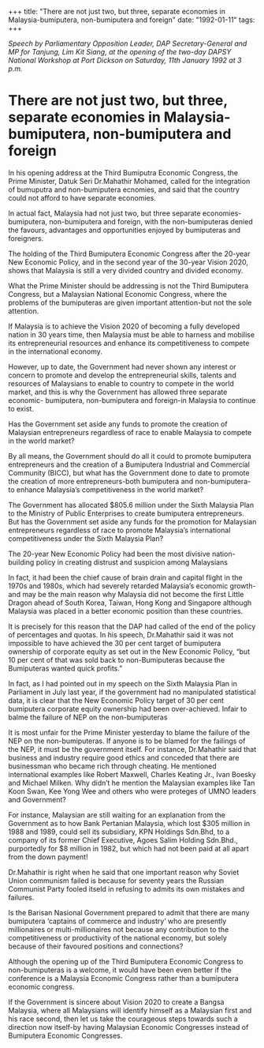 +++ 
title: "There are not just two, but three, separate economies in Malaysia-bumiputera, non-bumiputera and foreign"
date: "1992-01-11"
tags:
+++

_Speech by Parliamentary Opposition Leader, DAP Secretary-General and MP for Tanjung, Lim Kit Siang, at the opening of the two-day DAPSY National Workshop at Port Dickson on Saturday, 11th January 1992 at 3 p.m._

# There are not just two, but three, separate economies in Malaysia-bumiputera, non-bumiputera and foreign

In his opening address at the Third Bumiputra Economic Congress, the Prime Minister, Datuk Seri Dr.Mahathir Mohamed, called for the integration of bumuputra and non-bumiputera ecnomies, and said that the country could not afford to have separate economies.</u>

In actual fact, Malaysia had not just two, but three separate economies-bumiputera, non-bumiputera and foreign, with the non-bumiputeras denied the favours, advantages and opportunities enjoyed by bumiputeras and foreigners.

The holding of the Third Bumiputera Economic Congress after the 20-year New Economic Policy, and in the second year of the 30-year Vision 2020, shows that Malaysia is still a very divided country and divided economy.

What the Prime Minister should be addressing is not the Third Bumiputera Congress, but a Malaysian National Economic Congress, where the problems of the bumiputeras are given important attention-but not the sole attention.

If Malaysia is to achieve the Vision 2020 of becoming a fully developed nation in 30 years time, then Malaysia must be able to harness and mobilise its entrepreneurial resources and enhance its competitiveness to compete in the international economy.

However, up to date, the Government had never shown any interest or concern to promote and develop the entrepreneurial skills, talents and resources of Malaysians to enable to country to compete in the world market, and this is why the Government has allowed three separate economic- bumiputera, non-bumiputera and foreign-in Malaysia to continue to exist.

Has the Government set aside any funds to promote the creation of Malaysian entrepreneurs regardless of race to enable Malaysia to compete in the world market?

By all means, the Government should do all it could to promote bumiputera entrepreneurs and the creation of a Bumiputera Industrial and Commercial Community (BICC), but what has the Government done to date to promote the creation of more entrepreneurs-both bumiputera and non-bumiputera-to enhance Malaysia’s competitiveness in the world market?

The Government has allocated $805.6 million under the Sixth Malaysia Plan to the Ministry of Public Enterprises to create bumiputera entrepreneurs. But has the Government set aside any funds for the promotion for Malaysian entrepreneurs regardless of race to promote Malaysia’s international competitiveness under the Sixth Malaysia Plan?

The 20-year New Economic Policy had been the most divisive nation-building policy in creating distrust and suspicion among Malaysians

In fact, it had been the chief cause of brain drain and capital flight in the 1970s and 1980s, which had severely retarded Malaysia’s economic growth-and may be the main reason why Malaysia did not become the first Little Dragon ahead of South Korea, Taiwan, Hong Kong and Singapore although Malaysia was placed in a better economic position than these countries.

It is precisely for this reason that the DAP had called of the end of the policy of percentages and quotas.
In his speech, Dr.Mahathir said it was not impossible to have achieved the 30 per cent target of bumiputera ownership of corporate equity as set out in the New Economic Policy, “but 10 per cent of that was sold back to non-Bumiputeras because the Bumiputeras wanted quick profits.”

In fact, as I had pointed out in my speech on the Sixth Malaysia Plan in Parliament in July last year, if the government had no manipulated statistical data, it is clear that the New Economic Policy target of 30 per cent bumiputera corporate equity ownership had been over-achieved.
Infair to balme the failure of NEP on the non-bumiputeras

It is most unfair for the Prime Minister yesterday to blame the failure of the NEP on the non-bumiputeras. If anyone is to be blamed for the failings of the NEP, it must be the government itself.
For instance, Dr.Mahathir said that business and industry require good ethics and conceded that there are businessman who became rich through cheating. He mentioned international examples like Robert Maxwell, Charles Keating Jr., Ivan Boesky and Michael Milken. Why didn’t he mention the Malaysian examples like Tan Koon Swan, Kee Yong Wee and others who were proteges of UMNO leaders and Government?

For instance, Malaysian are still waiting for an explanation from the Government as to how Bank Pertanian Malaysia, which lost $305 million in 1988 and 1989, could sell its subsidiary, KPN Holdings Sdn.Bhd, to a company of its former Chief Executive, Agoes Salim Holding Sdn.Bhd., purportedly for $8 million in 1982, but which had not been paid at all apart from the down payment!

Dr.Mahathir is right when he said that one important reason why Soviet Union communism failed is because for seventy years the Russian Communist Party fooled itseld in refusing to admits its own mistakes and failures.

Is the Barisan Nasional Government prepared to admit that there are many bumiputera ‘captains of commerce and industry’ who are presently millionaires or multi-millionaires not because any contribution to the competitiveness or productivity of the national economy, but solely because of their favoured positions and connections?

Although the opening up of the Third Bumiputera Economic Congress to non-bumiputeras is a welcome, it would have been even better if the conference is a Malaysia Economic Congress rather than a bumiputera economic congress.

If the Government is sincere about Vision 2020 to create a Bangsa Malaysia, where all Malaysians will identify himself as a Malaysian first and his race second, then let us take the courageous steps towards such a direction now itself-by having Malaysian Economic Congresses instead of Bumiputera Economic Congresses.
 
